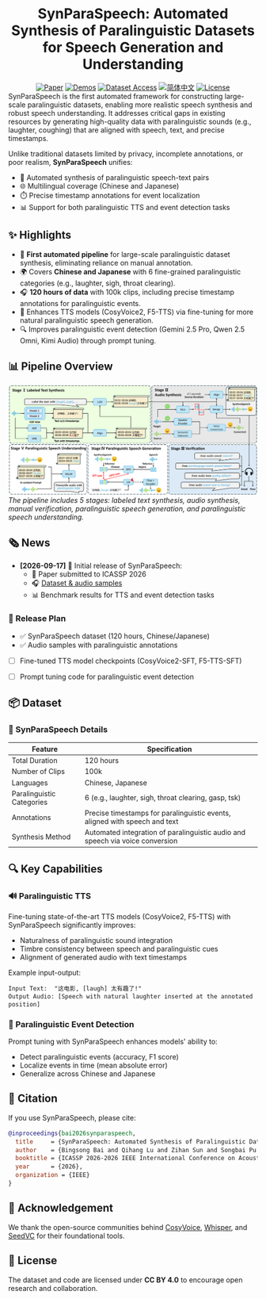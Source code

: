 <div align="center">
    <h1>
    SynParaSpeech: Automated Synthesis of Paralinguistic Datasets for Speech Generation and Understanding
    </h1>
    <p>
    <!-- 若有logo可添加：<img src="path/to/logo.png" alt="SynParaSpeech Logo" width="300"> -->
    </p>
    <a href="#" ><img src="https://img.shields.io/badge/Paper-Coming%20Soon-orange" alt="Paper"></a>
    <a href="https://github.com/ShawnPi233/SynParaSpeech"><img src="https://img.shields.io/badge/Demos-🌐-blue" alt="Demos"></a>
    <a href="https://github.com/ShawnPi233/SynParaSpeech"><img src="https://img.shields.io/badge/%F0%9F%A4%97%20Dataset%20Access-Download-purple" alt="Dataset Access"></a>
    <a href="README_zh.md"><img src="https://img.shields.io/badge/语言-简体中文-green" alt="简体中文"></a>
    <a href="#"><img src="https://img.shields.io/badge/License-CC%20BY%204.0-blue.svg" alt="License"></a>
</div>
SynParaSpeech is the first automated framework for constructing large-scale paralinguistic datasets, enabling more realistic speech synthesis and robust speech understanding. It addresses critical gaps in existing resources by generating high-quality data with paralinguistic sounds (e.g., laughter, coughing) that are aligned with speech, text, and precise timestamps.

Unlike traditional datasets limited by privacy, incomplete annotations, or poor realism, **SynParaSpeech** unifies:
- 🤖 Automated synthesis of paralinguistic speech-text pairs
- 🌐 Multilingual coverage (Chinese and Japanese)
- ⏱️ Precise timestamp annotations for event localization
- 📊 Support for both paralinguistic TTS and event detection tasks


## ✨ Highlights

- 🚀 **First automated pipeline** for large-scale paralinguistic dataset synthesis, eliminating reliance on manual annotation.  
- 🌍 Covers **Chinese and Japanese** with 6 fine-grained paralinguistic categories (e.g., laughter, sigh, throat clearing).  
- 🎧 **120 hours of data** with 100k clips, including precise timestamp annotations for paralinguistic events.  
- 🎤 Enhances TTS models (CosyVoice2, F5-TTS) via fine-tuning for more natural paralinguistic speech generation.  
- 🔍 Improves paralinguistic event detection (Gemini 2.5 Pro, Qwen 2.5 Omni, Kimi Audio) through prompt tuning.  


## 📊 Pipeline Overview

![SynParaSpeech Pipeline](statics/figs/synparaspeech.png)  
*The pipeline includes 5 stages: labeled text synthesis, audio synthesis, manual verification, paralinguistic speech generation, and paralinguistic speech understanding.*


## 🗞 News

- **[2026-09-17]** 🎉 Initial release of SynParaSpeech:
  - 📄 Paper submitted to ICASSP 2026
  - 🎧 [Dataset & audio samples](https://github.com/ShawnPi233/SynParaSpeech)
  - 📊 Benchmark results for TTS and event detection tasks

### 📅 Release Plan

* ✅ SynParaSpeech dataset (120 hours, Chinese/Japanese)
* ✅ Audio samples with paralinguistic annotations
* [ ] Fine-tuned TTS model checkpoints (CosyVoice2-SFT, F5-TTS-SFT)
* [ ] Prompt tuning code for paralinguistic event detection


## 📦 Dataset

### 📌 SynParaSpeech Details

| Feature                | Specification                                                                 |
|------------------------|-------------------------------------------------------------------------------|
| Total Duration         | 120 hours                                                                     |
| Number of Clips        | 100k                                                                          |
| Languages              | Chinese, Japanese                                                            |
| Paralinguistic Categories | 6 (e.g., laughter, sigh, throat clearing, gasp, tsk)                        |
| Annotations            | Precise timestamps for paralinguistic events, aligned with speech and text    |
| Synthesis Method       | Automated integration of paralinguistic audio and speech via voice conversion |


## 🔍 Key Capabilities

### 🔊 Paralinguistic TTS
Fine-tuning state-of-the-art TTS models (CosyVoice2, F5-TTS) with SynParaSpeech significantly improves:
- Naturalness of paralinguistic sound integration
- Timbre consistency between speech and paralinguistic cues
- Alignment of generated audio with text timestamps

Example input-output:
```text
Input Text:  "这电影, [laugh] 太有趣了!"
Output Audio: [Speech with natural laughter inserted at the annotated position]
```

### 🎯 Paralinguistic Event Detection
Prompt tuning with SynParaSpeech enhances models' ability to:
- Detect paralinguistic events (accuracy, F1 score)
- Localize events in time (mean absolute error)
- Generalize across Chinese and Japanese


## 📜 Citation

If you use SynParaSpeech, please cite:

```bibtex
@inproceedings{bai2026synparaspeech,
  title     = {SynParaSpeech: Automated Synthesis of Paralinguistic Datasets for Speech Generation and Understanding},
  author    = {Bingsong Bai and Qihang Lu and Zihan Sun and Songbai Pu and Wenbing Yang and Yingming Gao and Ya Li and Jun Gao},
  booktitle = {ICASSP 2026-2026 IEEE International Conference on Acoustics, Speech and Signal Processing (ICASSP)},
  year      = {2026},
  organization = {IEEE}
}
```


## 🙏 Acknowledgement
We thank the open-source communities behind [CosyVoice](https://github.com/FunAudioLLM/CosyVoice), [Whisper](https://github.com/openai/whisper), and [SeedVC](https://arxiv.org/abs/2411.09943) for their foundational tools.


## 🪪 License

The dataset and code are licensed under **CC BY 4.0** to encourage open research and collaboration.
